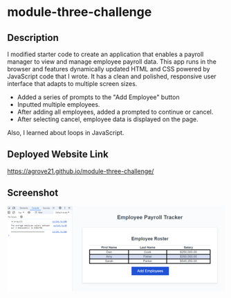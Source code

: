 # module-three-challenge

## Description
I modified starter code to create an application that enables a payroll manager to view and manage employee payroll data. This app runs in the browser and features dynamically updated HTML and CSS powered by JavaScript code that I wrote. It has a clean and polished, responsive user interface that adapts to multiple screen sizes.
-   Added a series of prompts to the "Add Employee" button
-   Inputted multiple employees.
-   After adding all employees, added a prompted to continue or cancel.
-   After selecting cancel, employee data is displayed on the page.

Also, I learned about loops in JavaScript.

## Deployed Website Link
https://agrove21.github.io/module-three-challenge/


## Screenshot
<img src="./Screenshot 2024-07-18 181109.png" width="800px">
